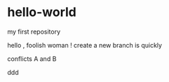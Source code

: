 # hello-world
my first repository

hello , foolish woman !
create a new branch is quickly

conflicts A and B

ddd

